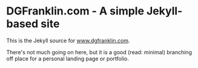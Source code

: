 # DGFranklin.com - A simple Jekyll-based site

This is the Jekyll source for www.dgfranklin.com. 

There's not much going on here, but it is a good (read: minimal) branching off place for a personal landing page or portfolio.
